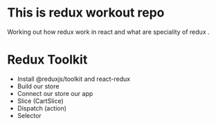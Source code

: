 
# This is redux workout repo 
Working out how redux work in react and what are speciality of redux .

# Redux Toolkit 
- Install @reduxjs/toolkit and react-redux
- Build our store
- Connect our store our app
- Slice (CartSlice)
- Dispatch (action)
- Selector
